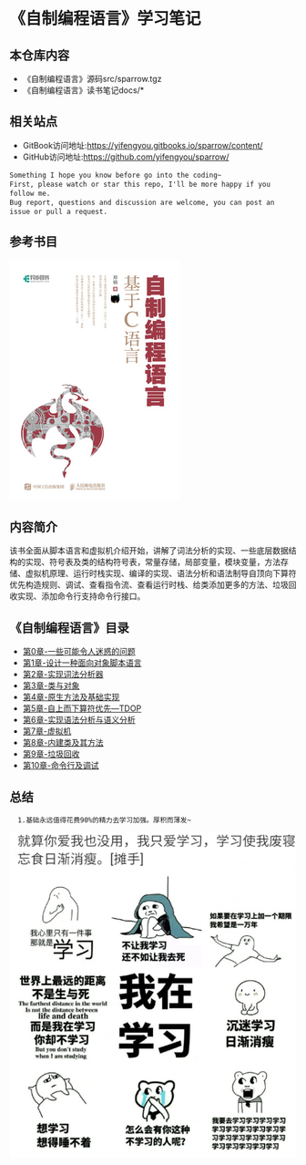 # 《自制编程语言》学习笔记

## 本仓库内容

* 《自制编程语言》源码src/sparrow.tgz
* 《自制编程语言》读书笔记docs/*

## 相关站点

* GitBook访问地址:<https://yifengyou.gitbooks.io/sparrow/content/>
* GitHub访问地址:<https://github.com/yifengyou/sparrow/>

```
Something I hope you know before go into the coding~
First, please watch or star this repo, I'll be more happy if you follow me.
Bug report, questions and discussion are welcome, you can post an issue or pull a request.
```

## 参考书目


![1534912827483.png](image/1534912827483.png)

## 内容简介

该书全面从脚本语言和虚拟机介绍开始，讲解了词法分析的实现、一些底层数据结构的实现、符号表及类的结构符号表，常量存储，局部变量，模块变量，方法存储、虚拟机原理、运行时栈实现、编译的实现、语法分析和语法制导自顶向下算符优先构造规则、调试、查看指令流、查看运行时栈、给类添加更多的方法、垃圾回收实现、添加命令行支持命令行接口。

## 《自制编程语言》目录

* [第0章-一些可能令人迷惑的问题](docs/第0章-一些可能令人迷惑的问题/第0章-一些可能令人迷惑的问题.md)
* [第1章-设计一种面向对象脚本语言](docs/第1章-设计一种面向对象脚本语言/第1章-设计一种面向对象脚本语言.md)
* [第2章-实现词法分析器](docs/第2章-实现词法分析器/第2章-实现词法分析器.md)
* [第3章-类与对象](docs/第3章-类与对象/第3章-类与对象.md)
* [第4章-原生方法及基础实现](docs/第4章-原生方法及基础实现/第4章-原生方法及基础实现.md)
* [第5章-自上而下算符优先—TDOP](docs/第5章-自上而下算符优先—TDOP/第5章-自上而下算符优先—TDOP.md)
* [第6章-实现语法分析与语义分析](docs/第6章-实现语法分析与语义分析/第6章-实现语法分析与语义分析.md)
* [第7章-虚拟机](docs/第7章-虚拟机/第7章-虚拟机.md)
* [第8章-内建类及其方法](docs/第8章-内建类及其方法/第8章-内建类及其方法.md)
* [第9章-垃圾回收](docs/第9章-垃圾回收/第9章-垃圾回收.md)
* [第10章-命令行及调试](docs/第10章-命令行及调试/第10章-命令行及调试.md)



## 总结

```
  1.基础永远值得花费90%的精力去学习加强。厚积而薄发~
```


![1534913291571.png](image/1534913291571.png)
